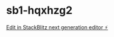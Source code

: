 # sb1-hqxhzg2

[Edit in StackBlitz next generation editor ⚡️](https://stackblitz.com/~/github.com/UbuntuSoft/sb1-hqxhzg2)